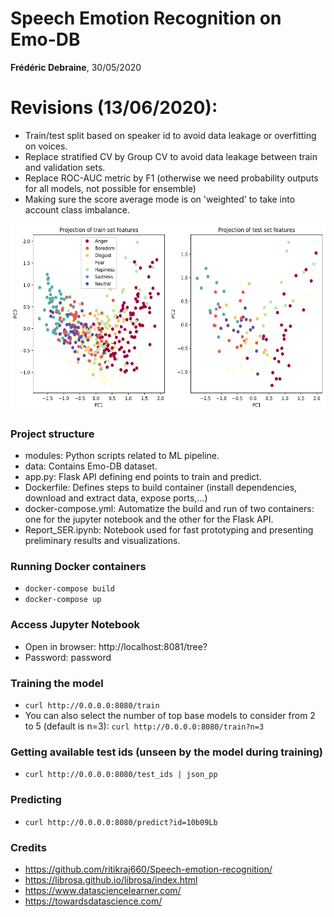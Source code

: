 # Speech Emotion Recognition on Emo-DB
**Frédéric Debraine**, 30/05/2020

# Revisions (13/06/2020):
- Train/test split based on speaker id to avoid data leakage or overfitting on voices.
- Replace stratified CV by Group CV to avoid data leakage between train and validation sets.
- Replace ROC-AUC metric by F1 (otherwise we need probability outputs for all models, not possible for ensemble)
- Making sure the score average mode is on 'weighted' to take into account class imbalance.

<img src="images/pca_projection.png" width=600 height=300>

### Project structure
* modules: Python scripts related to ML pipeline.
* data: Contains Emo-DB dataset.
* app.py: Flask API defining end points to train and predict.
* Dockerfile: Defines steps to build container (install dependencies, download and extract data, expose ports,...)
* docker-compose.yml: Automatize the build and run of two containers: one for the jupyter notebook and the other for the Flask API.
* Report_SER.ipynb: Notebook used for fast prototyping and presenting preliminary results and visualizations.

### Running Docker containers
* `docker-compose build`
* `docker-compose up`

### Access Jupyter Notebook
* Open in browser: http://localhost:8081/tree?
* Password: password

### Training the model
* `curl http://0.0.0.0:8080/train`
* You can also select the number of top base models to consider from 2 to 5 (default is n=3): `curl http://0.0.0.0:8080/train?n=3`

### Getting available test ids (unseen by the model during training)
* `curl http://0.0.0.0:8080/test_ids | json_pp`

### Predicting
* `curl http://0.0.0.0:8080/predict?id=10b09Lb`


### Credits
* https://github.com/ritikraj660/Speech-emotion-recognition/
* https://librosa.github.io/librosa/index.html
* https://www.datasciencelearner.com/
* https://towardsdatascience.com/
